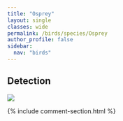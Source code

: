 ```yaml
---
title: "Osprey"
layout: single
classes: wide
permalink: /birds/species/Osprey
author_profile: false
sidebar:
  nav: "birds"
---
```


<h2>Detection</h2>

<a href="https://beallen.github.io/DevelopmentWebsite/assets/images/birds/Osprey/det.jpg">
<img src="https://beallen.github.io/DevelopmentWebsite/assets/images/birds/Osprey/det.jpg">
</a>

{% include comment-section.html %}
